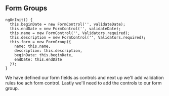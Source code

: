 ## Form Groups

```
ngOnInit() {
  this.beginDate = new FormControl('', validateDate);
  this.endDate = new FormControl('', validateDate);
  this.name = new FormControl('', Validators.required);
  this.description = new FormControl('', Validators.required);
  this.form = new FormGroup({
    name: this.name,
    description: this.description,
    beginDate: this.beginDate,
    endDate: this.endDate
  });
}
```

<aside class="notes"> 
We have defined our form fields as controls and next up we'll add validation rules toe ach form control. Lastly we'll 
need to add the controls to our form group. 
</aside>